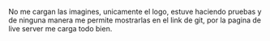 No me cargan las imagines, unicamente el logo, estuve haciendo pruebas y de ninguna manera me permite mostrarlas en el link de git, por la pagina de live server me carga todo bien. 
